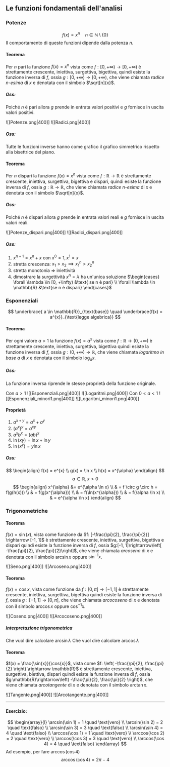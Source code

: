## Le funzioni fondamentali dell'analisi

### Potenze
$$
f(x) = x^{n} \quad n \in \mathbb{N} \setminus \{ 0 \}
$$
Il comportamento di queste funzioni dipende dalla potenza $n$.

#### Teorema
Per $n$ pari la funzione $f(x) = x^{n}$  vista come $f: [0, +\infty)\rightarrow [0, + \infty)$ è strettamente crescente, iniettiva, surgettiva, bigettiva, quindi esiste la funzione inversa di $f$, ossia $g: [0, +\infty)\rightarrow[0, +\infty)$, che viene chiamata *radice n-esima* di $x$ e denotata con il simbolo $\sqrt[n]{x}$.
##### Oss:
Poiché $n$ è pari allora $g$ prende in entrata valori positivi e $g$ fornisce in uscita valori positivi.

![[Potenze.png|400]] 
![[Radici.png|400]]

##### Oss:
Tutte le funzioni inverse hanno come grafico il grafico simmetrico rispetto alla bisettrice del piano.
#### Teorema
Per $n$ dispari la funzione $f(x) = x^{n}$  vista come $f: \mathbb{R} \rightarrow \mathbb{R}$ è strettamente crescente, iniettiva, surgettiva, bigettiva e dispari, quindi esiste la funzione inversa di $f$, ossia $g: \mathbb{R}\rightarrow \mathbb{R}$, che viene chiamata *radice n-esima* di $x$ e denotata con il simbolo $\sqrt[n]{x}$.
##### Oss:
Poiché $n$ è dispari allora $g$ prende in entrata valori reali e $g$ fornisce in uscita valori reali.

![[Potenze_dispari.png|400]]
![[Radici_dispari.png|400]]
##### Oss:
1. $x^{n+1}=x^{n}+x\text{ con } x^{0}=1,x^{1}=x$
2. stretta crescenza: $x_{1} > x_{2} \implies x_{1}^{n} > x_{2}^{n}$
3. stretta monotonia => iniettività
4. dimostrare la surgettività $x^{n} = \lambda$ ha un'unica soluzione $\begin{cases} \forall \lambda \in [0, +\infty) &\text{ se n è pari} \\ \forall \lambda \in \mathbb{R} &\text{se n è dispari} \end{cases}$
### Esponenziali
$$
\underbrace{ a \in \mathbb{R}}_{\text{base}} \quad \underbrace{f(x) = a^{x}}_{\text{legge algebrica}}
$$
#### Teorema
Per ogni valore $a > 1$ la funzione $f(x) = a^{x}$  vista come $f: \mathbb{R}\rightarrow (0, + \infty)$ è strettamente crescente, iniettiva, surgettiva, bigettiva quindi esiste la funzione inversa di $f$, ossia $g: (0, +\infty)\rightarrow \mathbb{R}$, che viene chiamata *logaritmo in base  $a$* di $x$ e denotata con il simbolo $\log_{a}{x}$.

##### Oss:
La funzione inversa riprende le stesse proprietà della funzione originale.

Con $a > 1$
![[Esponenziali.png|400]]
![[Logaritmi.png|400]]
Con $0 < a < 1$
![[Esponenziali_minori1.png|400]]
![[Logaritmi_minori1.png|400]]
#### Proprietà
1. $a^{x+y}=a^{x}+a^{y}$
2. $(a^{x})^{y}=a^{xy}$
3. $a^{x}b^{x}=(ab)^{x}$
4. $\ln(xy) = \ln x + \ln y$
5. $\ln(x^{y})=y\ln x$
##### Oss:
$$
\begin{align}
f(x) = e^{x} \\
g(x) = \ln x \\
h(x) = x^{\alpha}
\end{align}
$$
$$
\alpha \in \mathbb{R}, x > 0
$$
$$
\begin{align}
x^{\alpha} &= e^{\alpha \ln x} \\
 & = f \circ g \circ h = f(g(h(x))) \\
 & = f(g(x^{\alpha})) \\
 & = f(\ln(x^{\alpha})) \\
 & = f(\alpha \ln x) \\
 & = e^{\alpha \ln x}
\end{align}
$$

### Trigonometriche
#### Teorema
$f(x) = \sin(x)$, vista come funzione da $f: [-\frac{\pi}{2}, \frac{\pi}{2}] \rightarrow [-1, 1]$ è strettamente crescente, iniettiva, surgettiva, bigettiva e dispari quindi esiste la funzione inversa di $f$, ossia $g:[-1, 1]\rightarrow\left[ -\frac{\pi}{2}, \frac{\pi}{2}\right]$, che viene chiamata *arcoseno* di $x$ e denotata con il simbolo $\arcsin x$ oppure $\sin ^{-1} x$.

![[Seno.png|400]]
![[Arcoseno.png|400]]
#### Teorema
$f(x) = \cos x$, vista come funzione da $f: [0, \pi] \rightarrow [-1, 1]$ è strettamente crescente, iniettiva, surgettiva, bigettiva quindi esiste la funzione inversa di $f$, ossia $g:[-1, 1]\rightarrow\left[ 0, \pi\right]$, che viene chiamata *arcocoseno* di $x$ e denotata con il simbolo $\arccos x$ oppure $\cos ^{-1} x$.

![[Coseno.png|400]]
![[Arcocoseno.png|400]]
##### Interpretazione trigonometrica
Che vuol dire calcolare $\arcsin \lambda$
Che vuol dire calcolare $\arccos \lambda$
#### Teorema
$f(x) = \frac{\sin{x}}{\cos{x}}$, vista come $f: \left( -\frac{\pi}{2}, \frac{\pi}{2} \right) \rightarrow \mathbb{R}$ è strettamente crescente, iniettiva, surgettiva, biettiva, dispari quindi esiste la funzione inversa di $f$, ossia $g:\mathbb{R}\rightarrow\left( -\frac{\pi}{2}, \frac{\pi}{2} \right)$, che viene chiamata *arcotangente* di $x$ e denotata con il simbolo $\arctan x$.

![[Tangente.png|400]]
![[Arcotangente.png|400]]

---
#### Esercizio:
$$
\begin{array}{l}
\arcsin(\sin 1) = 1 \quad \text{vero} \\
\arcsin(\sin 2) = 2 \quad \text{falso} \\
\arcsin(\sin 3) = 3 \quad \text{falso} \\ 
\arcsin(\sin 4) = 4 \quad \text{falso} \\
\arccos(\cos 1) = 1 \quad \text{vero} \\
\arccos(\cos 2) = 2 \quad \text{vero} \\
\arccos(\cos 3) = 3 \quad \text{vero} \\
\arccos(\cos 4) = 4 \quad \text{falso}
\end{array}
$$
Ad esempio, per fare $\arccos(\cos 4)$
$$
\arccos(\cos 4) = 2\pi -4
$$
